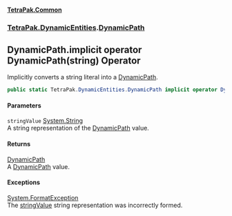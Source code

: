 #### [TetraPak.Common](index.md 'index')
### [TetraPak.DynamicEntities](TetraPak_DynamicEntities.md 'TetraPak.DynamicEntities').[DynamicPath](TetraPak_DynamicEntities_DynamicPath.md 'TetraPak.DynamicEntities.DynamicPath')
## DynamicPath.implicit operator DynamicPath(string) Operator
Implicitly converts a string literal into a [DynamicPath](TetraPak_DynamicEntities_DynamicPath.md 'TetraPak.DynamicEntities.DynamicPath').  
```csharp
public static TetraPak.DynamicEntities.DynamicPath implicit operator DynamicPath(string stringValue);
```
#### Parameters
<a name='TetraPak_DynamicEntities_DynamicPath_op_ImplicitTetraPak_DynamicEntities_DynamicPath(string)_stringValue'></a>
`stringValue` [System.String](https://docs.microsoft.com/en-us/dotnet/api/System.String 'System.String')  
A string representation of the [DynamicPath](TetraPak_DynamicEntities_DynamicPath.md 'TetraPak.DynamicEntities.DynamicPath') value.  
  
#### Returns
[DynamicPath](TetraPak_DynamicEntities_DynamicPath.md 'TetraPak.DynamicEntities.DynamicPath')  
A [DynamicPath](TetraPak_DynamicEntities_DynamicPath.md 'TetraPak.DynamicEntities.DynamicPath') value.  
#### Exceptions
[System.FormatException](https://docs.microsoft.com/en-us/dotnet/api/System.FormatException 'System.FormatException')  
The [stringValue](TetraPak_DynamicEntities_DynamicPath_op_ImplicitTetraPak_DynamicEntities_DynamicPath(string).md#TetraPak_DynamicEntities_DynamicPath_op_ImplicitTetraPak_DynamicEntities_DynamicPath(string)_stringValue 'TetraPak.DynamicEntities.DynamicPath.op_Implicit TetraPak.DynamicEntities.DynamicPath(string).stringValue') string representation was incorrectly formed.  

